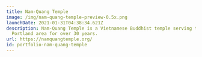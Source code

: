 ```yaml
---
title: Nam-Quang Temple
image: /img/nam-quang-temple-preview-0.5x.png
launchDate: 2021-01-31T04:38:34.621Z
description: Nam-Quang Temple is a Vietnamese Buddhist temple serving the east
  Portland area for over 30 years.
url: https://namquangtemple.org/
id: portfolio-nam-quang-temple
---
```

